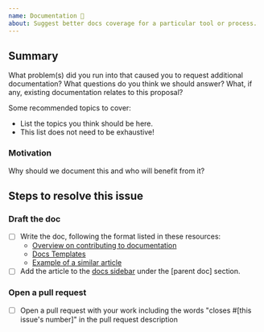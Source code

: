 ```yaml
---
name: Documentation 📝
about: Suggest better docs coverage for a particular tool or process.
---
```


<!--
  To make it easier for us to help you, please include as much useful information as possible.

  Useful Links:
  - Documentation: https://www.gatsbyjs.org/docs/
  - Contributing: https://www.gatsbyjs.org/contributing/

  Gatsby has several community support channels, try asking your question on:

  - Discord: https://gatsby.dev/discord
  - Spectrum: https://spectrum.chat/gatsby-js
  - Twitter: https://twitter.com/gatsbyjs

  Before opening a new issue, please search existing issues https://github.com/gatsbyjs/gatsby/issues
-->

## Summary

What problem(s) did you run into that caused you to request additional documentation? What questions do you think we should answer? What, if any, existing documentation relates to this proposal?

Some recommended topics to cover:

- List the topics you think should be here.
- This list does not need to be exhaustive!

### Motivation

Why should we document this and who will benefit from it?

## Steps to resolve this issue

<!-- Your suggestion may require additional steps. Remember to add any relevant labels. Note that you'll need to fill in the link to a similar article as well as the correct section. Don't worry if you're not yet sure about these, especially if this is a brand new topic! -->

### Draft the doc

- [ ] Write the doc, following the format listed in these resources:
  - [Overview on contributing to documentation](https://www.gatsbyjs.org/contributing/docs-contributions/)
  - [Docs Templates](https://www.gatsbyjs.org/contributing/docs-templates/)
  - [Example of a similar article]()
- [ ] Add the article to the [docs sidebar](https://github.com/gatsbyjs/gatsby/blob/master/www/src/data/sidebars/doc-links.yaml) under the [parent doc] section.

### Open a pull request

- [ ] Open a pull request with your work including the words "closes #[this issue's number]" in the pull request description

